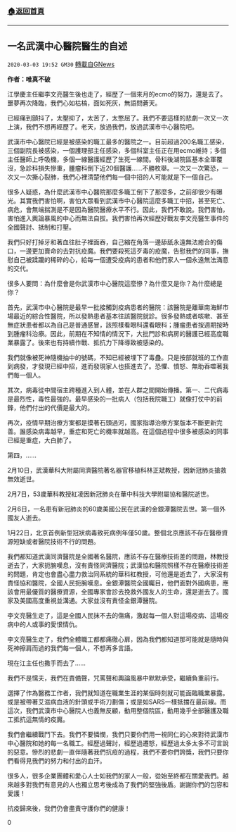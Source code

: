 ###  [:house:返回首頁](https://github.com/ourhimalayas/txt)
---

## 一名武漢中心醫院醫生的自述
`2020-03-03 19:52 GM30` [轉載自GNews](https://gnews.org/zh-hant/130485/)

**作者：唯真不破**

江學慶主任繼李文亮醫生後也走了，經歷了一個來月的ecmo的努力，還是去了。噩夢再次降臨，我們心如枯槁，面如死灰，無語問蒼天。

已經痛到顫抖了，太壓抑了，太苦了，太憋屈了。我們不要這樣的悲劇一次又一次上演，我們不想再經歷了。老天，放過我們，放過武漢市中心醫院吧。

武漢市中心醫院已經是被感染的職工最多的醫院之一。目前超過200名職工感染，三個副院長被感染，一個護理部主任感染，多個科室主任正在用ecmo維持；多個主任醫師上呼吸機，多個一線醫護經歷了生死一線間。骨科後湖院區基本全軍覆沒，急診科損失慘重，腫瘤科倒下近20個醫護……不勝枚舉。一次又一次驚恐，一次又一次撕心裂肺，我們心裡清楚他們每一個中招的人可能就是下一個自己。

很多人疑惑，為什麼武漢市中心醫院那麼多職工倒下了那麼多，之前卻很少有曝光。其實我們害怕啊，害怕大眾看到武漢市中心醫院這麼多職工中招，甚至死亡、病危，會無端揣測是不是因為醫院醫療水平不行。因此，我們不敢說。我們害怕，害怕進入輿論暴風的中心而無法自拔。我們害怕再次經歷好戰友李文亮醫生事件的全國聲討、抵制和打壓。

我們只好打掉牙和著血往肚子裡面吞，自己縮在角落一邊舔舐永遠無法癒合的傷口，一邊更加賣命的去對抗疫魔。我們要殺死這歹毒的疫魔，告慰我們的同事，撫慰自己被蹂躪的稀碎的心，給每一個遭受疫病的患者和他們家人一個永遠無法滿意的交代。

很多人要問：為什麼會是你武漢市中心醫院這麼慘？為什麼又是你？為什麼總是你？

首先，武漢市中心醫院是最早一批接觸到疫病患者的醫院：該醫院是離華南海鮮市場最近的綜合性醫院，所以發熱患者基本往該醫院就診。很多發熱或者咳嗽、甚至無症狀患者都以為自己是普通感冒，該照樣看眼科還看眼科；腫瘤患者按週期按時到腫瘤科治療。因此，前期在不知情的情況下，大批門診和病房的醫護已經高度職業暴露了。後來也有持續作戰、抵抗力下降導致被感染的。

我們就像被死神隨機抽中的號碼，不知已經被埋下了毒蠱。只是按部就班的工作直到病發，才發現已經中招，進而發現家人也搭進去了。恐懼、憤怒、無助吞噬著我們每一個人。

其次，病毒從中間宿主跨種進入到人體，並在人群之間開始傳播。第一、二代病毒是最烈性，毒性最強的。最早感染的一批病人（包括我院職工）就像打仗中的前鋒，他們付出的代價是最大的。

再次，疫情早期治療方案都是摸著石頭過河，國家指導治療方案版本不斷更新完善。誰感染病毒越早，重症和死亡的機率就越高。在這個過程中很多被感染的同事已經是重症，大白肺了。

第四，……

2月10日，武漢華科大附屬同濟醫院著名器官移植科林正斌教授，因新冠肺炎搶救無效逝世。

2月7日，53歲華科教授紅凌因新冠肺炎在華中科技大學附屬協和醫院逝世。

2月6日，一名患有新冠肺炎的60歲美國公民在武漢的金銀潭醫院去世。第一個外國友人逝去。

1月22日，北京首例新型冠狀病毒致死病例年僅50歲。整個北京應該不存在醫療資源短缺或者醫院技術不行的問題。

我們都知道武漢同濟醫院是全國著名醫院，應該不存在醫療技術差的問題，林教授逝去了，大家扼腕嘆息，沒有責怪同濟醫院；武漢協和醫院照樣不存在醫療技術差的問題，肯定也會盡心盡力救治同系統的華科紅教授，可他還是逝去了，大家沒有責怪協和醫院，全國人民扼腕嘆息。金銀潭醫院全國矚目，他們面對外國病患，應該會用最優質的醫療資源，全國專家會診去挽救外國友人的生命，還是逝去了。國家及美國高度重視並溝通。大家並沒有責怪金銀潭醫院。

李文亮醫生走了，這是全國人民抹不去的傷痛，激起每一個人對這場疫病、這場疫病中的人或事的愛恨情仇。

李文亮醫生走了，我們全體職工都都痛徹心扉，因為我們都知道那可能就是隨時與死神擦肩而過的我們每一個人，不想再多言語。

現在江主任也撒手而去了……

我們不是懦夫，我們在責備聲，咒罵聲和輿論風暴中默默承受，繼續負重前行。

選擇了作為醫務工作者，我們就知道在職業生涯的某個時刻就可能面臨職業暴露。或是被帶著艾滋病血液的針頭或手術刀劃傷；或是如SARS一樣抵擋在最前線。而這次，我們武漢市中心醫院人也義無反顧，動用整個院區，動用幾乎全部醫護及職工抵抗這無情的疫魔。

我們會繼續戰鬥下去。我們不要憐憫，我們只要你們用一視同仁的心來對待武漢市中心醫院和她的每一名職工。經歷過聲討，經歷過遷怒，經歷過太多太多不可言說的惡意。慘烈的悲劇一直伴隨著我們抗疫的過程，我們不要你們誇獎，我們只要你們看得見我們的努力和付出的血汗。

很多人，很多企業團體和愛心人士如我們的家人一般，從始至終都在關愛我們。越來越多對我們有意見的人也獨立思考後成為了我們的堅強後盾。謝謝你們的包容和愛護！

抗疫歸來後，我們仍會盡責守護你們的健康！



0
